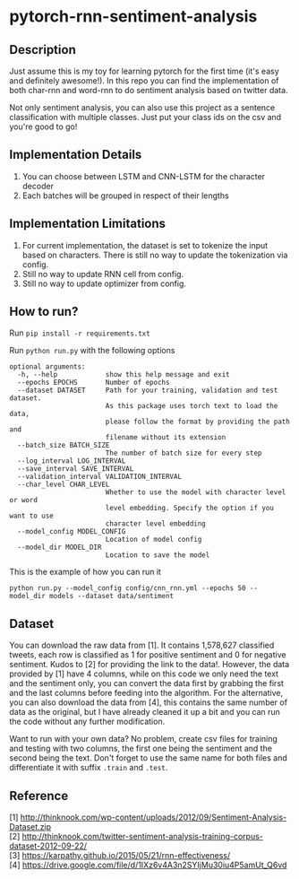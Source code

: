 # pytorch-rnn-sentiment-analysis

## Description

Just assume this is my toy for learning pytorch for the first time (it's easy and definitely awesome!). In this repo you can find the implementation of both char-rnn and word-rnn to do sentiment analysis based on twitter data.

Not only sentiment analysis, you can also use this project as a sentence classification with multiple classes. Just put your class ids on the csv and you're good to go!

## Implementation Details

1. You can choose between LSTM and CNN-LSTM for the character decoder
2. Each batches will be grouped in respect of their lengths

## Implementation Limitations

1. For current implementation, the dataset is set to tokenize the input based on characters. There is still no way to update the tokenization via config.
2. Still no way to update RNN cell from config.
3. Still no way to update optimizer from config.

## How to run?
Run `pip install -r requirements.txt`

Run `python run.py` with the following options
```
optional arguments:
  -h, --help            show this help message and exit
  --epochs EPOCHS       Number of epochs
  --dataset DATASET     Path for your training, validation and test dataset.
                        As this package uses torch text to load the data,
                        please follow the format by providing the path and
                        filename without its extension
  --batch_size BATCH_SIZE
                        The number of batch size for every step
  --log_interval LOG_INTERVAL
  --save_interval SAVE_INTERVAL
  --validation_interval VALIDATION_INTERVAL
  --char_level CHAR_LEVEL
                        Whether to use the model with character level or word
                        level embedding. Specify the option if you want to use
                        character level embedding
  --model_config MODEL_CONFIG
                        Location of model config
  --model_dir MODEL_DIR
                        Location to save the model
```

This is the example of how you can run it
```
python run.py --model_config config/cnn_rnn.yml --epochs 50 --model_dir models --dataset data/sentiment
```

## Dataset

You can download the raw data from [1]. It contains 1,578,627 classified tweets, each row is classified as 1 for positive sentiment and 0 for negative sentiment. Kudos to [2] for providing the link to the data!. However, the data provided by [1] have 4 columns, while on this code we only need the text and the sentiment only, you can convert the data first by grabbing the first and the last columns before feeding into the algorithm.
For the alternative, you can also download the data from [4], this contains the same number of data as the original, but I have already cleaned it up a bit and you can run the code without any further modification.

Want to run with your own data? No problem, create csv files for training and testing with two columns, the first one being the sentiment and the second being the text. Don't forget to use the same name for both files and differentiate it with suffix `.train` and `.test`.

## Reference
[1] http://thinknook.com/wp-content/uploads/2012/09/Sentiment-Analysis-Dataset.zip <br />
[2] http://thinknook.com/twitter-sentiment-analysis-training-corpus-dataset-2012-09-22/ <br />
[3] https://karpathy.github.io/2015/05/21/rnn-effectiveness/ <br />
[4] https://drive.google.com/file/d/1IXz6v4A3n2SYIjMu30iu4P5amUt_Q6vd
